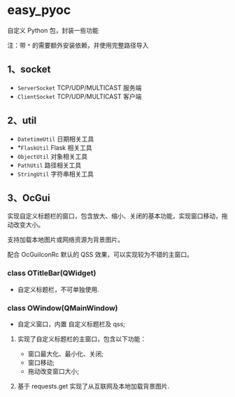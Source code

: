 # easy_pyoc

自定义 Python 包，封装一些功能

注：带 `*` 的需要额外安装依赖，并使用完整路径导入

## 1、socket

- `ServerSocket` TCP/UDP/MULTICAST 服务端
- `ClientSocket` TCP/UDP/MULTICAST 客户端

## 2、util

- `DatetimeUtil` 日期相关工具
- *`FlaskUtil` Flask 相关工具
- `ObjectUtil` 对象相关工具
- `PathUtil` 路径相关工具
- `StringUtil` 字符串相关工具

## 3、OcGui

实现自定义标题栏的窗口，包含放大、缩小、关闭的基本功能，实现窗口移动，拖动改变大小。

支持加载本地图片或网络资源为背景图片。

配合 OcGuiIconRc 默认的 QSS 效果，可以实现较为不错的主窗口。

### class OTitleBar(QWidget)

* 自定义标题栏，不可单独使用.

### class OWindow(QMainWindow)

* 自定义窗口，内置 自定义标题栏及 qss;

1. 实现了自定义标题栏的主窗口，包含以下功能：

   + 窗口最大化、最小化、关闭;
   + 窗口移动;
   + 拖动改变窗口大小;
2. 基于 requests.get 实现了从互联网及本地加载背景图片.
